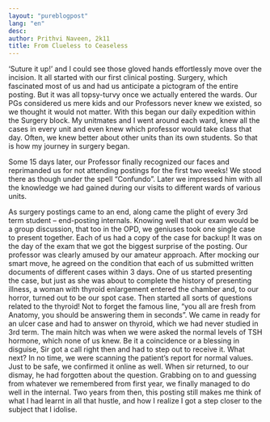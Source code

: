 ```yaml
---
layout: "pureblogpost"
lang: "en"
desc: 
author: Prithvi Naveen, 2k11
title: From Clueless to Ceaseless
--- 
```

‘Suture it up!’ and I could see those gloved hands effortlessly move over the incision. It all started with our first clinical posting. Surgery, which fascinated most of us and had us anticipate a pictogram of the entire posting. But it was all topsy-turvy once we actually entered the wards.  Our PGs considered us mere kids and our Professors never knew we existed, so we thought it would not matter. With this began our daily expedition within the Surgery block. My unitmates and I went around each ward, knew all the cases in every unit and even knew which professor would take class that day. Often, we knew better about other units than its own students. So that is how my journey in surgery began.

Some 15 days later, our Professor finally recognized our faces and reprimanded us for not attending postings for the first two weeks! We stood there as though under the spell “Confundo”.  Later we impressed him with all the knowledge we had gained during our visits to different wards of various units. 

As surgery postings came to an end, along came the plight of every 3rd term student – end-posting internals. Knowing well that our exam would be a group discussion, that too in the OPD, we geniuses took one single case to present together. Each of us had a copy of the case for backup! It was on the day of the exam that we got the biggest surprise of the posting. Our professor was clearly amused by our amateur approach. After mocking our smart move, he agreed on the condition that each of us submitted written documents of different cases within 3 days. One of us started presenting the case, but just as she was about to complete the history of presenting illness, a woman with thyroid enlargement entered the chamber and, to our horror, turned out to be our spot case. Then started all sorts of questions related to the thyroid! Not to forget the famous line, “you all are fresh from Anatomy, you should be answering them in seconds”. We came in ready for an ulcer case and had to answer on thyroid, which we had never studied in 3rd term. The main hitch was when we were asked the normal levels of TSH hormone, which none of us knew. Be it a coincidence or a blessing in disguise, Sir got a call right then and had to step out to receive it. What next? In no time, we were scanning the patient’s report for normal values. Just to be safe, we confirmed it online as well. When sir returned, to our dismay, he had forgotten about the question.  Grabbing on to and guessing from whatever we remembered from first year, we finally managed to do well in the internal.  Two years from then, this posting still makes me think of what I had learnt in all that hustle, and how I realize I got a step closer to the subject that I idolise.
